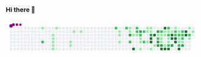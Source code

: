 ### Hi there 👋

<!--
**bozzy2001/bozzy2001** is a ✨ _special_ ✨ repository because its `README.md` (this file) appears on your GitHub profile.

Here are some ideas to get you started:

- 🔭 I’m currently working on ...
- 🌱 I’m currently learning ...
- 👯 I’m looking to collaborate on ...
- 🤔 I’m looking for help with ...
- 💬 Ask me about ...
- 📫 How to reach me: ...
- 😄 Pronouns: ...
- ⚡ Fun fact: ...
-->
<svg xmlns="http://www.w3.org/2000/svg" viewBox="-16 -32 880 192" width="880" height="192"><style>@keyframes c0{2.34%{fill:var(--c1)}2.36%,to{fill:var(--ce)}}@keyframes c1{66.81%{fill:var(--c2)}66.83%,to{fill:var(--ce)}}@keyframes c2{3.99%{fill:var(--c1)}4.01%,to{fill:var(--ce)}}@keyframes c3{4.23%{fill:var(--c1)}4.25%,to{fill:var(--ce)}}@keyframes c4{4.46%{fill:var(--c1)}4.48%,to{fill:var(--ce)}}@keyframes c5{4.7%{fill:var(--c1)}4.72%,to{fill:var(--ce)}}@keyframes c6{4.93%{fill:var(--c1)}4.95%,to{fill:var(--ce)}}@keyframes c7{3.28%{fill:var(--c1)}3.3%,to{fill:var(--ce)}}@keyframes c8{6.58%{fill:var(--c1)}6.6%,to{fill:var(--ce)}}@keyframes c9{6.34%{fill:var(--c1)}6.36%,to{fill:var(--ce)}}@keyframes ca{7.52%{fill:var(--c1)}7.54%,to{fill:var(--ce)}}@keyframes cb{7.99%{fill:var(--c1)}8.01%,to{fill:var(--ce)}}@keyframes cc{52.93%{fill:var(--c2)}52.95%,to{fill:var(--ce)}}@keyframes cd{10.58%{fill:var(--c1)}10.6%,to{fill:var(--ce)}}@keyframes ce{10.81%{fill:var(--c1)}10.83%,to{fill:var(--ce)}}@keyframes cf{11.28%{fill:var(--c1)}11.3%,to{fill:var(--ce)}}@keyframes cg{52.23%{fill:var(--c2)}52.25%,to{fill:var(--ce)}}@keyframes ch{19.05%{fill:var(--c1)}19.07%,to{fill:var(--ce)}}@keyframes ci{19.28%{fill:var(--c1)}19.3%,to{fill:var(--ce)}}@keyframes cj{73.17%{fill:var(--c3)}73.19%,to{fill:var(--ce)}}@keyframes ck{51.05%{fill:var(--c2)}51.07%,to{fill:var(--ce)}}@keyframes cl{12.7%{fill:var(--c1)}12.72%,to{fill:var(--ce)}}@keyframes cm{89.87%{fill:var(--c4)}89.89%,to{fill:var(--ce)}}@keyframes cn{49.17%{fill:var(--c2)}49.19%,to{fill:var(--ce)}}@keyframes co{49.4%{fill:var(--c2)}49.42%,to{fill:var(--ce)}}@keyframes cp{12.93%{fill:var(--c1)}12.95%,to{fill:var(--ce)}}@keyframes cq{74.11%{fill:var(--c3)}74.13%,to{fill:var(--ce)}}@keyframes cr{49.87%{fill:var(--c2)}49.89%,to{fill:var(--ce)}}@keyframes cs{13.4%{fill:var(--c1)}13.42%,to{fill:var(--ce)}}@keyframes ct{13.64%{fill:var(--c1)}13.66%,to{fill:var(--ce)}}@keyframes cu{14.11%{fill:var(--c1)}14.13%,to{fill:var(--ce)}}@keyframes cv{48.46%{fill:var(--c2)}48.48%,to{fill:var(--ce)}}@keyframes cw{47.75%{fill:var(--c2)}47.77%,to{fill:var(--ce)}}@keyframes cx{17.4%{fill:var(--c1)}17.42%,to{fill:var(--ce)}}@keyframes cy{16.7%{fill:var(--c1)}16.72%,to{fill:var(--ce)}}@keyframes cz{15.99%{fill:var(--c1)}16.01%,to{fill:var(--ce)}}@keyframes c10{17.17%{fill:var(--c1)}17.19%,to{fill:var(--ce)}}@keyframes c11{16.93%{fill:var(--c1)}16.95%,to{fill:var(--ce)}}@keyframes c12{75.05%{fill:var(--c3)}75.07%,to{fill:var(--ce)}}@keyframes c13{85.17%{fill:var(--c4)}85.19%,to{fill:var(--ce)}}@keyframes c14{85.4%{fill:var(--c4)}85.42%,to{fill:var(--ce)}}@keyframes c15{14.81%{fill:var(--c1)}14.83%,to{fill:var(--ce)}}@keyframes c16{84.7%{fill:var(--c4)}84.72%,to{fill:var(--ce)}}@keyframes c17{15.28%{fill:var(--c1)}15.3%,to{fill:var(--ce)}}@keyframes c18{76.23%{fill:var(--c3)}76.25%,to{fill:var(--ce)}}@keyframes c19{38.34%{fill:var(--c1)}38.36%,to{fill:var(--ce)}}@keyframes c1a{38.58%{fill:var(--c2)}38.6%,to{fill:var(--ce)}}@keyframes c1b{76.93%{fill:var(--c3)}76.95%,to{fill:var(--ce)}}@keyframes c1c{77.17%{fill:var(--c3)}77.19%,to{fill:var(--ce)}}@keyframes c1d{39.28%{fill:var(--c2)}39.3%,to{fill:var(--ce)}}@keyframes c1e{24.46%{fill:var(--c1)}24.48%,to{fill:var(--ce)}}@keyframes c1f{24.7%{fill:var(--c1)}24.72%,to{fill:var(--ce)}}@keyframes c1g{25.87%{fill:var(--c1)}25.89%,to{fill:var(--ce)}}@keyframes c1h{77.4%{fill:var(--c3)}77.42%,to{fill:var(--ce)}}@keyframes c1i{86.58%{fill:var(--c4)}86.6%,to{fill:var(--ce)}}@keyframes c1j{83.52%{fill:var(--c4)}83.54%,to{fill:var(--ce)}}@keyframes c1k{23.99%{fill:var(--c1)}24.01%,to{fill:var(--ce)}}@keyframes c1l{24.23%{fill:var(--c1)}24.25%,to{fill:var(--ce)}}@keyframes c1m{36.7%{fill:var(--c1)}36.72%,to{fill:var(--ce)}}@keyframes c1n{86.81%{fill:var(--c4)}86.83%,to{fill:var(--ce)}}@keyframes c1o{39.99%{fill:var(--c2)}40.01%,to{fill:var(--ce)}}@keyframes c1p{23.75%{fill:var(--c1)}23.77%,to{fill:var(--ce)}}@keyframes c1q{57.4%{fill:var(--c2)}57.42%,to{fill:var(--ce)}}@keyframes c1r{25.17%{fill:var(--c1)}25.19%,to{fill:var(--ce)}}@keyframes c1s{25.4%{fill:var(--c1)}25.42%,to{fill:var(--ce)}}@keyframes c1t{36.93%{fill:var(--c2)}36.95%,to{fill:var(--ce)}}@keyframes c1u{87.05%{fill:var(--c4)}87.07%,to{fill:var(--ce)}}@keyframes c1v{23.52%{fill:var(--c1)}23.54%,to{fill:var(--ce)}}@keyframes c1w{80.7%{fill:var(--c4)}80.72%,to{fill:var(--ce)}}@keyframes c1x{80.46%{fill:var(--c4)}80.48%,to{fill:var(--ce)}}@keyframes c1y{78.11%{fill:var(--c3)}78.13%,to{fill:var(--ce)}}@keyframes c1z{23.05%{fill:var(--c1)}23.07%,to{fill:var(--ce)}}@keyframes c20{40.7%{fill:var(--c2)}40.72%,to{fill:var(--ce)}}@keyframes c21{40.93%{fill:var(--c2)}40.95%,to{fill:var(--ce)}}@keyframes c22{80.23%{fill:var(--c4)}80.25%,to{fill:var(--ce)}}@keyframes c23{79.99%{fill:var(--c4)}80.01%,to{fill:var(--ce)}}@keyframes c24{33.87%{fill:var(--c1)}33.89%,to{fill:var(--ce)}}@keyframes c25{41.17%{fill:var(--c2)}41.19%,to{fill:var(--ce)}}@keyframes c26{31.05%{fill:var(--c1)}31.07%,to{fill:var(--ce)}}@keyframes c27{30.81%{fill:var(--c1)}30.83%,to{fill:var(--ce)}}@keyframes c28{44.23%{fill:var(--c2)}44.25%,to{fill:var(--ce)}}@keyframes c29{79.28%{fill:var(--c4)}79.3%,to{fill:var(--ce)}}@keyframes c2a{34.11%{fill:var(--c2)}34.13%,to{fill:var(--ce)}}@keyframes c2b{41.4%{fill:var(--c2)}41.42%,to{fill:var(--ce)}}@keyframes c2c{31.28%{fill:var(--c2)}31.3%,to{fill:var(--ce)}}@keyframes c2d{30.58%{fill:var(--c1)}30.6%,to{fill:var(--ce)}}@keyframes c2e{78.81%{fill:var(--c3)}78.83%,to{fill:var(--ce)}}@keyframes c2f{81.87%{fill:var(--c4)}81.89%,to{fill:var(--ce)}}@keyframes c2g{81.64%{fill:var(--c4)}81.66%,to{fill:var(--ce)}}@keyframes c2h{28.7%{fill:var(--c1)}28.72%,to{fill:var(--ce)}}@keyframes c2i{42.34%{fill:var(--c2)}42.36%,to{fill:var(--ce)}}@keyframes c2j{29.87%{fill:var(--c1)}29.89%,to{fill:var(--ce)}}@keyframes c2k{29.17%{fill:var(--c1)}29.19%,to{fill:var(--ce)}}@keyframes u0{2.34%{transform:scale(0,1)}2.36%,3.28%{transform:scale(.02,1)}3.3%,3.99%{transform:scale(.05,1)}4.01%,4.23%{transform:scale(.07,1)}4.25%,4.46%{transform:scale(.09,1)}4.48%,4.7%{transform:scale(.11,1)}4.72%,4.93%{transform:scale(.14,1)}4.95%,6.34%{transform:scale(.16,1)}6.36%,6.58%{transform:scale(.18,1)}6.6%,7.52%{transform:scale(.2,1)}7.54%,7.99%{transform:scale(.23,1)}10.58%,8.01%{transform:scale(.25,1)}10.6%,10.81%{transform:scale(.27,1)}10.83%,11.28%{transform:scale(.3,1)}11.3%,12.7%{transform:scale(.32,1)}12.72%,12.93%{transform:scale(.34,1)}12.95%,13.4%{transform:scale(.36,1)}13.42%,13.64%{transform:scale(.39,1)}13.66%,14.11%{transform:scale(.41,1)}14.13%,14.81%{transform:scale(.43,1)}14.83%,15.28%{transform:scale(.45,1)}15.3%,15.99%{transform:scale(.48,1)}16.01%,16.7%{transform:scale(.5,1)}16.72%,16.93%{transform:scale(.52,1)}16.95%,17.17%{transform:scale(.55,1)}17.19%,17.4%{transform:scale(.57,1)}17.42%,19.05%{transform:scale(.59,1)}19.07%,19.28%{transform:scale(.61,1)}19.3%,23.05%{transform:scale(.64,1)}23.07%,23.52%{transform:scale(.66,1)}23.54%,23.75%{transform:scale(.68,1)}23.77%,23.99%{transform:scale(.7,1)}24.01%,24.23%{transform:scale(.73,1)}24.25%,24.46%{transform:scale(.75,1)}24.48%,24.7%{transform:scale(.77,1)}24.72%,25.17%{transform:scale(.8,1)}25.19%,25.4%{transform:scale(.82,1)}25.42%,25.87%{transform:scale(.84,1)}25.89%,28.7%{transform:scale(.86,1)}28.72%,29.17%{transform:scale(.89,1)}29.19%,29.87%{transform:scale(.91,1)}29.89%,30.58%{transform:scale(.93,1)}30.6%,30.81%{transform:scale(.95,1)}30.83%,31.05%{transform:scale(.98,1)}31.07%,to{transform:scale(1,1)}}@keyframes u1{31.28%{transform:scale(0,1)}31.3%,to{transform:scale(1,1)}}@keyframes u2{33.87%{transform:scale(0,1)}33.89%,to{transform:scale(1,1)}}@keyframes u3{34.11%{transform:scale(0,1)}34.13%,to{transform:scale(1,1)}}@keyframes u4{36.7%{transform:scale(0,1)}36.72%,to{transform:scale(1,1)}}@keyframes u5{36.93%{transform:scale(0,1)}36.95%,to{transform:scale(1,1)}}@keyframes u6{38.34%{transform:scale(0,1)}38.36%,to{transform:scale(1,1)}}@keyframes u7{38.58%{transform:scale(0,1)}38.6%,39.28%{transform:scale(.05,1)}39.3%,39.99%{transform:scale(.11,1)}40.01%,40.7%{transform:scale(.16,1)}40.72%,40.93%{transform:scale(.21,1)}40.95%,41.17%{transform:scale(.26,1)}41.19%,41.4%{transform:scale(.32,1)}41.42%,42.34%{transform:scale(.37,1)}42.36%,44.23%{transform:scale(.42,1)}44.25%,47.75%{transform:scale(.47,1)}47.77%,48.46%{transform:scale(.53,1)}48.48%,49.17%{transform:scale(.58,1)}49.19%,49.4%{transform:scale(.63,1)}49.42%,49.87%{transform:scale(.68,1)}49.89%,51.05%{transform:scale(.74,1)}51.07%,52.23%{transform:scale(.79,1)}52.25%,52.93%{transform:scale(.84,1)}52.95%,57.4%{transform:scale(.89,1)}57.42%,66.81%{transform:scale(.95,1)}66.83%,to{transform:scale(1,1)}}@keyframes u8{73.17%{transform:scale(0,1)}73.19%,74.11%{transform:scale(.11,1)}74.13%,75.05%{transform:scale(.22,1)}75.07%,76.23%{transform:scale(.33,1)}76.25%,76.93%{transform:scale(.44,1)}76.95%,77.17%{transform:scale(.56,1)}77.19%,77.4%{transform:scale(.67,1)}77.42%,78.11%{transform:scale(.78,1)}78.13%,78.81%{transform:scale(.89,1)}78.83%,to{transform:scale(1,1)}}@keyframes u9{79.28%{transform:scale(0,1)}79.3%,79.99%{transform:scale(.07,1)}80.01%,80.23%{transform:scale(.13,1)}80.25%,80.46%{transform:scale(.2,1)}80.48%,80.7%{transform:scale(.27,1)}80.72%,81.64%{transform:scale(.33,1)}81.66%,81.87%{transform:scale(.4,1)}81.89%,83.52%{transform:scale(.47,1)}83.54%,84.7%{transform:scale(.53,1)}84.72%,85.17%{transform:scale(.6,1)}85.19%,85.4%{transform:scale(.67,1)}85.42%,86.58%{transform:scale(.73,1)}86.6%,86.81%{transform:scale(.8,1)}86.83%,87.05%{transform:scale(.87,1)}87.07%,89.87%{transform:scale(.93,1)}89.89%,to{transform:scale(1,1)}}@keyframes s0{0%,99.76%{transform:translate(0,-16px)}.24%{transform:translate(0,0)}3.29%{transform:translate(208px,0)}3.53%{transform:translate(208px,16px)}3.76%{transform:translate(192px,16px)}4.94%{transform:translate(192px,96px)}6.12%{transform:translate(272px,96px)}6.59%{transform:translate(272px,64px)}6.82%{transform:translate(288px,64px)}7.53%{transform:translate(288px,16px)}10.59%{transform:translate(496px,16px)}11.29%{transform:translate(496px,64px)}11.76%,51.29%{transform:translate(528px,64px)}12%{transform:translate(528px,48px)}12.47%{transform:translate(560px,48px)}12.71%{transform:translate(560px,32px)}12.94%,49.65%{transform:translate(576px,32px)}13.18%{transform:translate(576px,48px)}13.41%,50.12%{transform:translate(592px,48px)}14.12%{transform:translate(592px,96px)}15.06%,46.59%{transform:translate(656px,96px)}15.29%,46.82%,59.06%{transform:translate(656px,80px)}15.76%,47.29%,59.53%{transform:translate(624px,80px)}16.71%,75.53%{transform:translate(624px,16px)}16.94%,74.82%{transform:translate(640px,16px)}17.18%{transform:translate(640px,0)}17.41%{transform:translate(624px,0)}17.65%{transform:translate(624px,-16px)}18.82%{transform:translate(544px,-16px)}19.29%{transform:translate(544px,16px)}19.53%{transform:translate(560px,16px)}20%{transform:translate(560px,-16px)}22.82%{transform:translate(752px,-16px)}23.06%,40.47%{transform:translate(752px,0)}23.29%,27.53%,35.06%{transform:translate(736px,0)}23.53%,27.29%,35.29%{transform:translate(736px,16px)}24%,26.82%,35.76%{transform:translate(704px,16px)}24.24%{transform:translate(704px,32px)}24.47%,38.12%{transform:translate(688px,32px)}24.71%,26.12%,38.82%{transform:translate(688px,48px)}25.18%{transform:translate(720px,48px)}25.41%,37.18%{transform:translate(720px,64px)}25.88%,37.65%,86.12%{transform:translate(688px,64px)}26.35%{transform:translate(704px,48px)}28.94%,32.71%{transform:translate(832px,0)}29.65%,32%,42.82%{transform:translate(832px,48px)}29.88%,42.12%{transform:translate(816px,48px)}30.12%{transform:translate(816px,64px)}30.82%,79.76%{transform:translate(768px,64px)}31.06%,43.76%{transform:translate(768px,48px)}33.65%{transform:translate(768px,0)}33.88%{transform:translate(768px,16px)}34.12%{transform:translate(784px,16px)}34.35%{transform:translate(784px,0)}36.71%{transform:translate(704px,80px)}36.94%,87.29%{transform:translate(720px,80px)}38.35%,58.12%{transform:translate(672px,32px)}38.59%,58.35%{transform:translate(672px,48px)}39.29%{transform:translate(688px,16px)}39.76%{transform:translate(720px,16px)}40%{transform:translate(720px,0)}40.94%{transform:translate(752px,32px)}41.41%{transform:translate(784px,32px)}41.65%{transform:translate(784px,48px)}42.35%{transform:translate(816px,32px)}42.59%{transform:translate(832px,32px)}44.24%{transform:translate(768px,80px)}44.47%{transform:translate(752px,80px)}44.71%{transform:translate(752px,96px)}44.94%{transform:translate(736px,96px)}45.18%{transform:translate(736px,112px)}46.12%{transform:translate(672px,112px)}46.35%{transform:translate(672px,96px)}47.53%,59.76%{transform:translate(624px,64px)}47.76%{transform:translate(608px,64px)}48.71%{transform:translate(608px,0)}49.18%{transform:translate(576px,0)}49.88%,73.88%{transform:translate(592px,32px)}50.82%,72.94%{transform:translate(544px,48px)}51.06%{transform:translate(544px,64px)}52.24%{transform:translate(528px,0)}52.94%{transform:translate(480px,0)}53.18%{transform:translate(480px,-16px)}56.71%{transform:translate(720px,-16px)}57.41%{transform:translate(720px,32px)}58.59%{transform:translate(656px,48px)}66.82%,96.47%{transform:translate(144px,64px)}67.06%{transform:translate(144px,48px)}73.18%{transform:translate(544px,32px)}74.12%{transform:translate(592px,16px)}75.06%,84.94%{transform:translate(640px,32px)}75.29%{transform:translate(624px,32px)}76.24%{transform:translate(672px,16px)}77.18%{transform:translate(672px,80px)}78.82%{transform:translate(784px,80px)}79.06%{transform:translate(784px,96px)}79.29%{transform:translate(768px,96px)}80%{transform:translate(752px,64px)}80.24%{transform:translate(752px,48px)}80.47%{transform:translate(736px,48px)}80.71%{transform:translate(736px,32px)}81.65%{transform:translate(800px,32px)}82.12%{transform:translate(800px,0)}84.24%{transform:translate(656px,0)}84.71%{transform:translate(656px,32px)}85.41%{transform:translate(640px,64px)}86.59%{transform:translate(688px,96px)}87.06%{transform:translate(720px,96px)}89.65%{transform:translate(560px,80px)}89.88%{transform:translate(560px,96px)}96%{transform:translate(144px,96px)}96.71%{transform:translate(128px,64px)}97.18%{transform:translate(128px,32px)}97.65%{transform:translate(96px,32px)}98.12%{transform:translate(96px,0)}98.35%{transform:translate(80px,0)}98.59%{transform:translate(80px,-16px)}}@keyframes s1{0%,99.76%{transform:translate(16px,-16px)}.24%{transform:translate(0,-16px)}.47%{transform:translate(0,0)}3.53%{transform:translate(208px,0)}3.76%{transform:translate(208px,16px)}4%{transform:translate(192px,16px)}5.18%{transform:translate(192px,96px)}6.35%{transform:translate(272px,96px)}6.82%{transform:translate(272px,64px)}7.06%{transform:translate(288px,64px)}7.76%{transform:translate(288px,16px)}10.82%{transform:translate(496px,16px)}11.53%{transform:translate(496px,64px)}12%,51.53%{transform:translate(528px,64px)}12.24%{transform:translate(528px,48px)}12.71%{transform:translate(560px,48px)}12.94%{transform:translate(560px,32px)}13.18%,49.88%{transform:translate(576px,32px)}13.41%{transform:translate(576px,48px)}13.65%,50.35%{transform:translate(592px,48px)}14.35%{transform:translate(592px,96px)}15.29%,46.82%{transform:translate(656px,96px)}15.53%,47.06%,59.29%{transform:translate(656px,80px)}16%,47.53%,59.76%{transform:translate(624px,80px)}16.94%,75.76%{transform:translate(624px,16px)}17.18%,75.06%{transform:translate(640px,16px)}17.41%{transform:translate(640px,0)}17.65%{transform:translate(624px,0)}17.88%{transform:translate(624px,-16px)}19.06%{transform:translate(544px,-16px)}19.53%{transform:translate(544px,16px)}19.76%{transform:translate(560px,16px)}20.24%{transform:translate(560px,-16px)}23.06%{transform:translate(752px,-16px)}23.29%,40.71%{transform:translate(752px,0)}23.53%,27.76%,35.29%{transform:translate(736px,0)}23.76%,27.53%,35.53%{transform:translate(736px,16px)}24.24%,27.06%,36%{transform:translate(704px,16px)}24.47%{transform:translate(704px,32px)}24.71%,38.35%{transform:translate(688px,32px)}24.94%,26.35%,39.06%{transform:translate(688px,48px)}25.41%{transform:translate(720px,48px)}25.65%,37.41%{transform:translate(720px,64px)}26.12%,37.88%,86.35%{transform:translate(688px,64px)}26.59%{transform:translate(704px,48px)}29.18%,32.94%{transform:translate(832px,0)}29.88%,32.24%,43.06%{transform:translate(832px,48px)}30.12%,42.35%{transform:translate(816px,48px)}30.35%{transform:translate(816px,64px)}31.06%,80%{transform:translate(768px,64px)}31.29%,44%{transform:translate(768px,48px)}33.88%{transform:translate(768px,0)}34.12%{transform:translate(768px,16px)}34.35%{transform:translate(784px,16px)}34.59%{transform:translate(784px,0)}36.94%{transform:translate(704px,80px)}37.18%,87.53%{transform:translate(720px,80px)}38.59%,58.35%{transform:translate(672px,32px)}38.82%,58.59%{transform:translate(672px,48px)}39.53%{transform:translate(688px,16px)}40%{transform:translate(720px,16px)}40.24%{transform:translate(720px,0)}41.18%{transform:translate(752px,32px)}41.65%{transform:translate(784px,32px)}41.88%{transform:translate(784px,48px)}42.59%{transform:translate(816px,32px)}42.82%{transform:translate(832px,32px)}44.47%{transform:translate(768px,80px)}44.71%{transform:translate(752px,80px)}44.94%{transform:translate(752px,96px)}45.18%{transform:translate(736px,96px)}45.41%{transform:translate(736px,112px)}46.35%{transform:translate(672px,112px)}46.59%{transform:translate(672px,96px)}47.76%,60%{transform:translate(624px,64px)}48%{transform:translate(608px,64px)}48.94%{transform:translate(608px,0)}49.41%{transform:translate(576px,0)}50.12%,74.12%{transform:translate(592px,32px)}51.06%,73.18%{transform:translate(544px,48px)}51.29%{transform:translate(544px,64px)}52.47%{transform:translate(528px,0)}53.18%{transform:translate(480px,0)}53.41%{transform:translate(480px,-16px)}56.94%{transform:translate(720px,-16px)}57.65%{transform:translate(720px,32px)}58.82%{transform:translate(656px,48px)}67.06%,96.71%{transform:translate(144px,64px)}67.29%{transform:translate(144px,48px)}73.41%{transform:translate(544px,32px)}74.35%{transform:translate(592px,16px)}75.29%,85.18%{transform:translate(640px,32px)}75.53%{transform:translate(624px,32px)}76.47%{transform:translate(672px,16px)}77.41%{transform:translate(672px,80px)}79.06%{transform:translate(784px,80px)}79.29%{transform:translate(784px,96px)}79.53%{transform:translate(768px,96px)}80.24%{transform:translate(752px,64px)}80.47%{transform:translate(752px,48px)}80.71%{transform:translate(736px,48px)}80.94%{transform:translate(736px,32px)}81.88%{transform:translate(800px,32px)}82.35%{transform:translate(800px,0)}84.47%{transform:translate(656px,0)}84.94%{transform:translate(656px,32px)}85.65%{transform:translate(640px,64px)}86.82%{transform:translate(688px,96px)}87.29%{transform:translate(720px,96px)}89.88%{transform:translate(560px,80px)}90.12%{transform:translate(560px,96px)}96.24%{transform:translate(144px,96px)}96.94%{transform:translate(128px,64px)}97.41%{transform:translate(128px,32px)}97.88%{transform:translate(96px,32px)}98.35%{transform:translate(96px,0)}98.59%{transform:translate(80px,0)}98.82%{transform:translate(80px,-16px)}}@keyframes s2{0%,99.76%{transform:translate(32px,-16px)}.47%{transform:translate(0,-16px)}.71%{transform:translate(0,0)}3.76%{transform:translate(208px,0)}4%{transform:translate(208px,16px)}4.24%{transform:translate(192px,16px)}5.41%{transform:translate(192px,96px)}6.59%{transform:translate(272px,96px)}7.06%{transform:translate(272px,64px)}7.29%{transform:translate(288px,64px)}8%{transform:translate(288px,16px)}11.06%{transform:translate(496px,16px)}11.76%{transform:translate(496px,64px)}12.24%,51.76%{transform:translate(528px,64px)}12.47%{transform:translate(528px,48px)}12.94%{transform:translate(560px,48px)}13.18%{transform:translate(560px,32px)}13.41%,50.12%{transform:translate(576px,32px)}13.65%{transform:translate(576px,48px)}13.88%,50.59%{transform:translate(592px,48px)}14.59%{transform:translate(592px,96px)}15.53%,47.06%{transform:translate(656px,96px)}15.76%,47.29%,59.53%{transform:translate(656px,80px)}16.24%,47.76%,60%{transform:translate(624px,80px)}17.18%,76%{transform:translate(624px,16px)}17.41%,75.29%{transform:translate(640px,16px)}17.65%{transform:translate(640px,0)}17.88%{transform:translate(624px,0)}18.12%{transform:translate(624px,-16px)}19.29%{transform:translate(544px,-16px)}19.76%{transform:translate(544px,16px)}20%{transform:translate(560px,16px)}20.47%{transform:translate(560px,-16px)}23.29%{transform:translate(752px,-16px)}23.53%,40.94%{transform:translate(752px,0)}23.76%,28%,35.53%{transform:translate(736px,0)}24%,27.76%,35.76%{transform:translate(736px,16px)}24.47%,27.29%,36.24%{transform:translate(704px,16px)}24.71%{transform:translate(704px,32px)}24.94%,38.59%{transform:translate(688px,32px)}25.18%,26.59%,39.29%{transform:translate(688px,48px)}25.65%{transform:translate(720px,48px)}25.88%,37.65%{transform:translate(720px,64px)}26.35%,38.12%,86.59%{transform:translate(688px,64px)}26.82%{transform:translate(704px,48px)}29.41%,33.18%{transform:translate(832px,0)}30.12%,32.47%,43.29%{transform:translate(832px,48px)}30.35%,42.59%{transform:translate(816px,48px)}30.59%{transform:translate(816px,64px)}31.29%,80.24%{transform:translate(768px,64px)}31.53%,44.24%{transform:translate(768px,48px)}34.12%{transform:translate(768px,0)}34.35%{transform:translate(768px,16px)}34.59%{transform:translate(784px,16px)}34.82%{transform:translate(784px,0)}37.18%{transform:translate(704px,80px)}37.41%,87.76%{transform:translate(720px,80px)}38.82%,58.59%{transform:translate(672px,32px)}39.06%,58.82%{transform:translate(672px,48px)}39.76%{transform:translate(688px,16px)}40.24%{transform:translate(720px,16px)}40.47%{transform:translate(720px,0)}41.41%{transform:translate(752px,32px)}41.88%{transform:translate(784px,32px)}42.12%{transform:translate(784px,48px)}42.82%{transform:translate(816px,32px)}43.06%{transform:translate(832px,32px)}44.71%{transform:translate(768px,80px)}44.94%{transform:translate(752px,80px)}45.18%{transform:translate(752px,96px)}45.41%{transform:translate(736px,96px)}45.65%{transform:translate(736px,112px)}46.59%{transform:translate(672px,112px)}46.82%{transform:translate(672px,96px)}48%,60.24%{transform:translate(624px,64px)}48.24%{transform:translate(608px,64px)}49.18%{transform:translate(608px,0)}49.65%{transform:translate(576px,0)}50.35%,74.35%{transform:translate(592px,32px)}51.29%,73.41%{transform:translate(544px,48px)}51.53%{transform:translate(544px,64px)}52.71%{transform:translate(528px,0)}53.41%{transform:translate(480px,0)}53.65%{transform:translate(480px,-16px)}57.18%{transform:translate(720px,-16px)}57.88%{transform:translate(720px,32px)}59.06%{transform:translate(656px,48px)}67.29%,96.94%{transform:translate(144px,64px)}67.53%{transform:translate(144px,48px)}73.65%{transform:translate(544px,32px)}74.59%{transform:translate(592px,16px)}75.53%,85.41%{transform:translate(640px,32px)}75.76%{transform:translate(624px,32px)}76.71%{transform:translate(672px,16px)}77.65%{transform:translate(672px,80px)}79.29%{transform:translate(784px,80px)}79.53%{transform:translate(784px,96px)}79.76%{transform:translate(768px,96px)}80.47%{transform:translate(752px,64px)}80.71%{transform:translate(752px,48px)}80.94%{transform:translate(736px,48px)}81.18%{transform:translate(736px,32px)}82.12%{transform:translate(800px,32px)}82.59%{transform:translate(800px,0)}84.71%{transform:translate(656px,0)}85.18%{transform:translate(656px,32px)}85.88%{transform:translate(640px,64px)}87.06%{transform:translate(688px,96px)}87.53%{transform:translate(720px,96px)}90.12%{transform:translate(560px,80px)}90.35%{transform:translate(560px,96px)}96.47%{transform:translate(144px,96px)}97.18%{transform:translate(128px,64px)}97.65%{transform:translate(128px,32px)}98.12%{transform:translate(96px,32px)}98.59%{transform:translate(96px,0)}98.82%{transform:translate(80px,0)}99.06%{transform:translate(80px,-16px)}}@keyframes s3{0%,99.76%{transform:translate(48px,-16px)}.71%{transform:translate(0,-16px)}.94%{transform:translate(0,0)}4%{transform:translate(208px,0)}4.24%{transform:translate(208px,16px)}4.47%{transform:translate(192px,16px)}5.65%{transform:translate(192px,96px)}6.82%{transform:translate(272px,96px)}7.29%{transform:translate(272px,64px)}7.53%{transform:translate(288px,64px)}8.24%{transform:translate(288px,16px)}11.29%{transform:translate(496px,16px)}12%{transform:translate(496px,64px)}12.47%,52%{transform:translate(528px,64px)}12.71%{transform:translate(528px,48px)}13.18%{transform:translate(560px,48px)}13.41%{transform:translate(560px,32px)}13.65%,50.35%{transform:translate(576px,32px)}13.88%{transform:translate(576px,48px)}14.12%,50.82%{transform:translate(592px,48px)}14.82%{transform:translate(592px,96px)}15.76%,47.29%{transform:translate(656px,96px)}16%,47.53%,59.76%{transform:translate(656px,80px)}16.47%,48%,60.24%{transform:translate(624px,80px)}17.41%,76.24%{transform:translate(624px,16px)}17.65%,75.53%{transform:translate(640px,16px)}17.88%{transform:translate(640px,0)}18.12%{transform:translate(624px,0)}18.35%{transform:translate(624px,-16px)}19.53%{transform:translate(544px,-16px)}20%{transform:translate(544px,16px)}20.24%{transform:translate(560px,16px)}20.71%{transform:translate(560px,-16px)}23.53%{transform:translate(752px,-16px)}23.76%,41.18%{transform:translate(752px,0)}24%,28.24%,35.76%{transform:translate(736px,0)}24.24%,28%,36%{transform:translate(736px,16px)}24.71%,27.53%,36.47%{transform:translate(704px,16px)}24.94%{transform:translate(704px,32px)}25.18%,38.82%{transform:translate(688px,32px)}25.41%,26.82%,39.53%{transform:translate(688px,48px)}25.88%{transform:translate(720px,48px)}26.12%,37.88%{transform:translate(720px,64px)}26.59%,38.35%,86.82%{transform:translate(688px,64px)}27.06%{transform:translate(704px,48px)}29.65%,33.41%{transform:translate(832px,0)}30.35%,32.71%,43.53%{transform:translate(832px,48px)}30.59%,42.82%{transform:translate(816px,48px)}30.82%{transform:translate(816px,64px)}31.53%,80.47%{transform:translate(768px,64px)}31.76%,44.47%{transform:translate(768px,48px)}34.35%{transform:translate(768px,0)}34.59%{transform:translate(768px,16px)}34.82%{transform:translate(784px,16px)}35.06%{transform:translate(784px,0)}37.41%{transform:translate(704px,80px)}37.65%,88%{transform:translate(720px,80px)}39.06%,58.82%{transform:translate(672px,32px)}39.29%,59.06%{transform:translate(672px,48px)}40%{transform:translate(688px,16px)}40.47%{transform:translate(720px,16px)}40.71%{transform:translate(720px,0)}41.65%{transform:translate(752px,32px)}42.12%{transform:translate(784px,32px)}42.35%{transform:translate(784px,48px)}43.06%{transform:translate(816px,32px)}43.29%{transform:translate(832px,32px)}44.94%{transform:translate(768px,80px)}45.18%{transform:translate(752px,80px)}45.41%{transform:translate(752px,96px)}45.65%{transform:translate(736px,96px)}45.88%{transform:translate(736px,112px)}46.82%{transform:translate(672px,112px)}47.06%{transform:translate(672px,96px)}48.24%,60.47%{transform:translate(624px,64px)}48.47%{transform:translate(608px,64px)}49.41%{transform:translate(608px,0)}49.88%{transform:translate(576px,0)}50.59%,74.59%{transform:translate(592px,32px)}51.53%,73.65%{transform:translate(544px,48px)}51.76%{transform:translate(544px,64px)}52.94%{transform:translate(528px,0)}53.65%{transform:translate(480px,0)}53.88%{transform:translate(480px,-16px)}57.41%{transform:translate(720px,-16px)}58.12%{transform:translate(720px,32px)}59.29%{transform:translate(656px,48px)}67.53%,97.18%{transform:translate(144px,64px)}67.76%{transform:translate(144px,48px)}73.88%{transform:translate(544px,32px)}74.82%{transform:translate(592px,16px)}75.76%,85.65%{transform:translate(640px,32px)}76%{transform:translate(624px,32px)}76.94%{transform:translate(672px,16px)}77.88%{transform:translate(672px,80px)}79.53%{transform:translate(784px,80px)}79.76%{transform:translate(784px,96px)}80%{transform:translate(768px,96px)}80.71%{transform:translate(752px,64px)}80.94%{transform:translate(752px,48px)}81.18%{transform:translate(736px,48px)}81.41%{transform:translate(736px,32px)}82.35%{transform:translate(800px,32px)}82.82%{transform:translate(800px,0)}84.94%{transform:translate(656px,0)}85.41%{transform:translate(656px,32px)}86.12%{transform:translate(640px,64px)}87.29%{transform:translate(688px,96px)}87.76%{transform:translate(720px,96px)}90.35%{transform:translate(560px,80px)}90.59%{transform:translate(560px,96px)}96.71%{transform:translate(144px,96px)}97.41%{transform:translate(128px,64px)}97.88%{transform:translate(128px,32px)}98.35%{transform:translate(96px,32px)}98.82%{transform:translate(96px,0)}99.06%{transform:translate(80px,0)}99.29%{transform:translate(80px,-16px)}}:root{--cb:#1b1f230a;--cs:purple;--ce:#ebedf0;--c0:#ebedf0;--c1:#9be9a8;--c2:#40c463;--c3:#30a14e;--c4:#216e39}@media (prefers-color-scheme:dark){:root{--cb:#1b1f230a;--cs:purple;--ce:#161b22;--c1:#01311f;--c2:#034525;--c3:#0f6d31;--c4:#00c647}}.c{shape-rendering:geometricPrecision;rx:2;ry:2;fill:var(--ce);stroke-width:1px;stroke:var(--cb);animation:none 42500ms linear infinite}.c.c0{fill:var(--c1);animation-name:c0}.c.c1{fill:var(--c2);animation-name:c1}.c.c2{fill:var(--c1);animation-name:c2}.c.c3,.c.c4,.c.c5{fill:var(--c1);animation-name:c3}.c.c4,.c.c5{animation-name:c4}.c.c5{animation-name:c5}.c.c6,.c.c7,.c.c8{fill:var(--c1);animation-name:c6}.c.c7,.c.c8{animation-name:c7}.c.c8{animation-name:c8}.c.c9,.c.ca,.c.cb{fill:var(--c1);animation-name:c9}.c.ca,.c.cb{animation-name:ca}.c.cb{animation-name:cb}.c.cc{fill:var(--c2);animation-name:cc}.c.cd,.c.ce,.c.cf{fill:var(--c1);animation-name:cd}.c.ce,.c.cf{animation-name:ce}.c.cf{animation-name:cf}.c.cg{fill:var(--c2);animation-name:cg}.c.ch,.c.ci{fill:var(--c1);animation-name:ch}.c.ci{animation-name:ci}.c.cj{fill:var(--c3);animation-name:cj}.c.ck{fill:var(--c2);animation-name:ck}.c.cl{fill:var(--c1);animation-name:cl}.c.cm{fill:var(--c4);animation-name:cm}.c.cn,.c.co{fill:var(--c2);animation-name:cn}.c.co{animation-name:co}.c.cp{fill:var(--c1);animation-name:cp}.c.cq{fill:var(--c3);animation-name:cq}.c.cr{fill:var(--c2);animation-name:cr}.c.cs,.c.ct,.c.cu{fill:var(--c1);animation-name:cs}.c.ct,.c.cu{animation-name:ct}.c.cu{animation-name:cu}.c.cv,.c.cw{fill:var(--c2);animation-name:cv}.c.cw{animation-name:cw}.c.cx,.c.cy{fill:var(--c1);animation-name:cx}.c.cy{animation-name:cy}.c.c10,.c.c11,.c.cz{fill:var(--c1);animation-name:cz}.c.c10,.c.c11{animation-name:c10}.c.c11{animation-name:c11}.c.c12{fill:var(--c3);animation-name:c12}.c.c13,.c.c14{fill:var(--c4);animation-name:c13}.c.c14{animation-name:c14}.c.c15{fill:var(--c1);animation-name:c15}.c.c16{fill:var(--c4);animation-name:c16}.c.c17{fill:var(--c1);animation-name:c17}.c.c18{fill:var(--c3);animation-name:c18}.c.c19{fill:var(--c1);animation-name:c19}.c.c1a{fill:var(--c2);animation-name:c1a}.c.c1b,.c.c1c{fill:var(--c3);animation-name:c1b}.c.c1c{animation-name:c1c}.c.c1d{fill:var(--c2);animation-name:c1d}.c.c1e,.c.c1f,.c.c1g{fill:var(--c1);animation-name:c1e}.c.c1f,.c.c1g{animation-name:c1f}.c.c1g{animation-name:c1g}.c.c1h{fill:var(--c3);animation-name:c1h}.c.c1i,.c.c1j{fill:var(--c4);animation-name:c1i}.c.c1j{animation-name:c1j}.c.c1k,.c.c1l,.c.c1m{fill:var(--c1);animation-name:c1k}.c.c1l,.c.c1m{animation-name:c1l}.c.c1m{animation-name:c1m}.c.c1n{fill:var(--c4);animation-name:c1n}.c.c1o{fill:var(--c2);animation-name:c1o}.c.c1p{fill:var(--c1);animation-name:c1p}.c.c1q{fill:var(--c2);animation-name:c1q}.c.c1r,.c.c1s{fill:var(--c1);animation-name:c1r}.c.c1s{animation-name:c1s}.c.c1t{fill:var(--c2);animation-name:c1t}.c.c1u{fill:var(--c4);animation-name:c1u}.c.c1v{fill:var(--c1);animation-name:c1v}.c.c1w,.c.c1x{fill:var(--c4);animation-name:c1w}.c.c1x{animation-name:c1x}.c.c1y{fill:var(--c3);animation-name:c1y}.c.c1z{fill:var(--c1);animation-name:c1z}.c.c20,.c.c21{fill:var(--c2);animation-name:c20}.c.c21{animation-name:c21}.c.c22,.c.c23{fill:var(--c4);animation-name:c22}.c.c23{animation-name:c23}.c.c24{fill:var(--c1);animation-name:c24}.c.c25{fill:var(--c2);animation-name:c25}.c.c26,.c.c27{fill:var(--c1);animation-name:c26}.c.c27{animation-name:c27}.c.c28{fill:var(--c2);animation-name:c28}.c.c29{fill:var(--c4);animation-name:c29}.c.c2a,.c.c2b,.c.c2c{fill:var(--c2);animation-name:c2a}.c.c2b,.c.c2c{animation-name:c2b}.c.c2c{animation-name:c2c}.c.c2d{fill:var(--c1);animation-name:c2d}.c.c2e{fill:var(--c3);animation-name:c2e}.c.c2f,.c.c2g{fill:var(--c4);animation-name:c2f}.c.c2g{animation-name:c2g}.c.c2h{fill:var(--c1);animation-name:c2h}.c.c2i{fill:var(--c2);animation-name:c2i}.c.c2j,.c.c2k{fill:var(--c1);animation-name:c2j}.c.c2k{animation-name:c2k}.s,.u{animation:none linear 42500ms infinite}.u,.u.u0{transform-origin:0 0}.u{transform:scale(0,1)}.u.u0{fill:var(--c1);animation-name:u0}.u.u1{fill:var(--c2);animation-name:u1;transform-origin:401.2px 0}.u.u2{fill:var(--c1);animation-name:u2;transform-origin:410.3px 0}.u.u3{fill:var(--c2);animation-name:u3;transform-origin:419.4px 0}.u.u4{fill:var(--c1);animation-name:u4;transform-origin:428.6px 0}.u.u5{fill:var(--c2);animation-name:u5;transform-origin:437.7px 0}.u.u6{fill:var(--c1);animation-name:u6;transform-origin:446.8px 0}.u.u7{fill:var(--c2);animation-name:u7;transform-origin:455.9px 0}.u.u8{fill:var(--c3);animation-name:u8;transform-origin:629.2px 0}.u.u9{fill:var(--c4);animation-name:u9;transform-origin:711.2px 0}.s{shape-rendering:geometricPrecision;fill:var(--cs)}.s.s0{transform:translate(0,-16px);animation-name:s0}.s.s1{transform:translate(16px,-16px);animation-name:s1}.s.s2{transform:translate(32px,-16px);animation-name:s2}.s.s3{transform:translate(48px,-16px);animation-name:s3}</style><rect class="c" x="2" y="2" width="12" height="12"/><rect class="c" x="2" y="18" width="12" height="12"/><rect class="c" x="2" y="34" width="12" height="12"/><rect class="c" x="2" y="50" width="12" height="12"/><rect class="c" x="2" y="66" width="12" height="12"/><rect class="c" x="2" y="82" width="12" height="12"/><rect class="c" x="2" y="98" width="12" height="12"/><rect class="c" x="18" y="2" width="12" height="12"/><rect class="c" x="18" y="18" width="12" height="12"/><rect class="c" x="18" y="34" width="12" height="12"/><rect class="c" x="18" y="50" width="12" height="12"/><rect class="c" x="18" y="66" width="12" height="12"/><rect class="c" x="18" y="82" width="12" height="12"/><rect class="c" x="18" y="98" width="12" height="12"/><rect class="c" x="34" y="2" width="12" height="12"/><rect class="c" x="34" y="18" width="12" height="12"/><rect class="c" x="34" y="34" width="12" height="12"/><rect class="c" x="34" y="50" width="12" height="12"/><rect class="c" x="34" y="66" width="12" height="12"/><rect class="c" x="34" y="82" width="12" height="12"/><rect class="c" x="34" y="98" width="12" height="12"/><rect class="c" x="50" y="2" width="12" height="12"/><rect class="c" x="50" y="18" width="12" height="12"/><rect class="c" x="50" y="34" width="12" height="12"/><rect class="c" x="50" y="50" width="12" height="12"/><rect class="c" x="50" y="66" width="12" height="12"/><rect class="c" x="50" y="82" width="12" height="12"/><rect class="c" x="50" y="98" width="12" height="12"/><rect class="c" x="66" y="2" width="12" height="12"/><rect class="c" x="66" y="18" width="12" height="12"/><rect class="c" x="66" y="34" width="12" height="12"/><rect class="c" x="66" y="50" width="12" height="12"/><rect class="c" x="66" y="66" width="12" height="12"/><rect class="c" x="66" y="82" width="12" height="12"/><rect class="c" x="66" y="98" width="12" height="12"/><rect class="c" x="82" y="2" width="12" height="12"/><rect class="c" x="82" y="18" width="12" height="12"/><rect class="c" x="82" y="34" width="12" height="12"/><rect class="c" x="82" y="50" width="12" height="12"/><rect class="c" x="82" y="66" width="12" height="12"/><rect class="c" x="82" y="82" width="12" height="12"/><rect class="c" x="82" y="98" width="12" height="12"/><rect class="c" x="98" y="2" width="12" height="12"/><rect class="c" x="98" y="18" width="12" height="12"/><rect class="c" x="98" y="34" width="12" height="12"/><rect class="c" x="98" y="50" width="12" height="12"/><rect class="c" x="98" y="66" width="12" height="12"/><rect class="c" x="98" y="82" width="12" height="12"/><rect class="c" x="98" y="98" width="12" height="12"/><rect class="c" x="114" y="2" width="12" height="12"/><rect class="c" x="114" y="18" width="12" height="12"/><rect class="c" x="114" y="34" width="12" height="12"/><rect class="c" x="114" y="50" width="12" height="12"/><rect class="c" x="114" y="66" width="12" height="12"/><rect class="c" x="114" y="82" width="12" height="12"/><rect class="c" x="114" y="98" width="12" height="12"/><rect class="c" x="130" y="2" width="12" height="12"/><rect class="c" x="130" y="18" width="12" height="12"/><rect class="c" x="130" y="34" width="12" height="12"/><rect class="c" x="130" y="50" width="12" height="12"/><rect class="c" x="130" y="66" width="12" height="12"/><rect class="c" x="130" y="82" width="12" height="12"/><rect class="c" x="130" y="98" width="12" height="12"/><rect class="c c0" x="146" y="2" width="12" height="12"/><rect class="c" x="146" y="18" width="12" height="12"/><rect class="c" x="146" y="34" width="12" height="12"/><rect class="c" x="146" y="50" width="12" height="12"/><rect class="c c1" x="146" y="66" width="12" height="12"/><rect class="c" x="146" y="82" width="12" height="12"/><rect class="c" x="146" y="98" width="12" height="12"/><rect class="c" x="162" y="2" width="12" height="12"/><rect class="c" x="162" y="18" width="12" height="12"/><rect class="c" x="162" y="34" width="12" height="12"/><rect class="c" x="162" y="50" width="12" height="12"/><rect class="c" x="162" y="66" width="12" height="12"/><rect class="c" x="162" y="82" width="12" height="12"/><rect class="c" x="162" y="98" width="12" height="12"/><rect class="c" x="178" y="2" width="12" height="12"/><rect class="c" x="178" y="18" width="12" height="12"/><rect class="c" x="178" y="34" width="12" height="12"/><rect class="c" x="178" y="50" width="12" height="12"/><rect class="c" x="178" y="66" width="12" height="12"/><rect class="c" x="178" y="82" width="12" height="12"/><rect class="c" x="178" y="98" width="12" height="12"/><rect class="c" x="194" y="2" width="12" height="12"/><rect class="c" x="194" y="18" width="12" height="12"/><rect class="c c2" x="194" y="34" width="12" height="12"/><rect class="c c3" x="194" y="50" width="12" height="12"/><rect class="c c4" x="194" y="66" width="12" height="12"/><rect class="c c5" x="194" y="82" width="12" height="12"/><rect class="c c6" x="194" y="98" width="12" height="12"/><rect class="c c7" x="210" y="2" width="12" height="12"/><rect class="c" x="210" y="18" width="12" height="12"/><rect class="c" x="210" y="34" width="12" height="12"/><rect class="c" x="210" y="50" width="12" height="12"/><rect class="c" x="210" y="66" width="12" height="12"/><rect class="c" x="210" y="82" width="12" height="12"/><rect class="c" x="210" y="98" width="12" height="12"/><rect class="c" x="226" y="2" width="12" height="12"/><rect class="c" x="226" y="18" width="12" height="12"/><rect class="c" x="226" y="34" width="12" height="12"/><rect class="c" x="226" y="50" width="12" height="12"/><rect class="c" x="226" y="66" width="12" height="12"/><rect class="c" x="226" y="82" width="12" height="12"/><rect class="c" x="226" y="98" width="12" height="12"/><rect class="c" x="242" y="2" width="12" height="12"/><rect class="c" x="242" y="18" width="12" height="12"/><rect class="c" x="242" y="34" width="12" height="12"/><rect class="c" x="242" y="50" width="12" height="12"/><rect class="c" x="242" y="66" width="12" height="12"/><rect class="c" x="242" y="82" width="12" height="12"/><rect class="c" x="242" y="98" width="12" height="12"/><rect class="c" x="258" y="2" width="12" height="12"/><rect class="c" x="258" y="18" width="12" height="12"/><rect class="c" x="258" y="34" width="12" height="12"/><rect class="c" x="258" y="50" width="12" height="12"/><rect class="c" x="258" y="66" width="12" height="12"/><rect class="c" x="258" y="82" width="12" height="12"/><rect class="c" x="258" y="98" width="12" height="12"/><rect class="c" x="274" y="2" width="12" height="12"/><rect class="c" x="274" y="18" width="12" height="12"/><rect class="c" x="274" y="34" width="12" height="12"/><rect class="c" x="274" y="50" width="12" height="12"/><rect class="c c8" x="274" y="66" width="12" height="12"/><rect class="c c9" x="274" y="82" width="12" height="12"/><rect class="c" x="274" y="98" width="12" height="12"/><rect class="c" x="290" y="2" width="12" height="12"/><rect class="c ca" x="290" y="18" width="12" height="12"/><rect class="c" x="290" y="34" width="12" height="12"/><rect class="c" x="290" y="50" width="12" height="12"/><rect class="c" x="290" y="66" width="12" height="12"/><rect class="c" x="290" y="82" width="12" height="12"/><rect class="c" x="290" y="98" width="12" height="12"/><rect class="c" x="306" y="2" width="12" height="12"/><rect class="c" x="306" y="18" width="12" height="12"/><rect class="c" x="306" y="34" width="12" height="12"/><rect class="c" x="306" y="50" width="12" height="12"/><rect class="c" x="306" y="66" width="12" height="12"/><rect class="c" x="306" y="82" width="12" height="12"/><rect class="c" x="306" y="98" width="12" height="12"/><rect class="c" x="322" y="2" width="12" height="12"/><rect class="c cb" x="322" y="18" width="12" height="12"/><rect class="c" x="322" y="34" width="12" height="12"/><rect class="c" x="322" y="50" width="12" height="12"/><rect class="c" x="322" y="66" width="12" height="12"/><rect class="c" x="322" y="82" width="12" height="12"/><rect class="c" x="322" y="98" width="12" height="12"/><rect class="c" x="338" y="2" width="12" height="12"/><rect class="c" x="338" y="18" width="12" height="12"/><rect class="c" x="338" y="34" width="12" height="12"/><rect class="c" x="338" y="50" width="12" height="12"/><rect class="c" x="338" y="66" width="12" height="12"/><rect class="c" x="338" y="82" width="12" height="12"/><rect class="c" x="338" y="98" width="12" height="12"/><rect class="c" x="354" y="2" width="12" height="12"/><rect class="c" x="354" y="18" width="12" height="12"/><rect class="c" x="354" y="34" width="12" height="12"/><rect class="c" x="354" y="50" width="12" height="12"/><rect class="c" x="354" y="66" width="12" height="12"/><rect class="c" x="354" y="82" width="12" height="12"/><rect class="c" x="354" y="98" width="12" height="12"/><rect class="c" x="370" y="2" width="12" height="12"/><rect class="c" x="370" y="18" width="12" height="12"/><rect class="c" x="370" y="34" width="12" height="12"/><rect class="c" x="370" y="50" width="12" height="12"/><rect class="c" x="370" y="66" width="12" height="12"/><rect class="c" x="370" y="82" width="12" height="12"/><rect class="c" x="370" y="98" width="12" height="12"/><rect class="c" x="386" y="2" width="12" height="12"/><rect class="c" x="386" y="18" width="12" height="12"/><rect class="c" x="386" y="34" width="12" height="12"/><rect class="c" x="386" y="50" width="12" height="12"/><rect class="c" x="386" y="66" width="12" height="12"/><rect class="c" x="386" y="82" width="12" height="12"/><rect class="c" x="386" y="98" width="12" height="12"/><rect class="c" x="402" y="2" width="12" height="12"/><rect class="c" x="402" y="18" width="12" height="12"/><rect class="c" x="402" y="34" width="12" height="12"/><rect class="c" x="402" y="50" width="12" height="12"/><rect class="c" x="402" y="66" width="12" height="12"/><rect class="c" x="402" y="82" width="12" height="12"/><rect class="c" x="402" y="98" width="12" height="12"/><rect class="c" x="418" y="2" width="12" height="12"/><rect class="c" x="418" y="18" width="12" height="12"/><rect class="c" x="418" y="34" width="12" height="12"/><rect class="c" x="418" y="50" width="12" height="12"/><rect class="c" x="418" y="66" width="12" height="12"/><rect class="c" x="418" y="82" width="12" height="12"/><rect class="c" x="418" y="98" width="12" height="12"/><rect class="c" x="434" y="2" width="12" height="12"/><rect class="c" x="434" y="18" width="12" height="12"/><rect class="c" x="434" y="34" width="12" height="12"/><rect class="c" x="434" y="50" width="12" height="12"/><rect class="c" x="434" y="66" width="12" height="12"/><rect class="c" x="434" y="82" width="12" height="12"/><rect class="c" x="434" y="98" width="12" height="12"/><rect class="c" x="450" y="2" width="12" height="12"/><rect class="c" x="450" y="18" width="12" height="12"/><rect class="c" x="450" y="34" width="12" height="12"/><rect class="c" x="450" y="50" width="12" height="12"/><rect class="c" x="450" y="66" width="12" height="12"/><rect class="c" x="450" y="82" width="12" height="12"/><rect class="c" x="450" y="98" width="12" height="12"/><rect class="c" x="466" y="2" width="12" height="12"/><rect class="c" x="466" y="18" width="12" height="12"/><rect class="c" x="466" y="34" width="12" height="12"/><rect class="c" x="466" y="50" width="12" height="12"/><rect class="c" x="466" y="66" width="12" height="12"/><rect class="c" x="466" y="82" width="12" height="12"/><rect class="c" x="466" y="98" width="12" height="12"/><rect class="c cc" x="482" y="2" width="12" height="12"/><rect class="c" x="482" y="18" width="12" height="12"/><rect class="c" x="482" y="34" width="12" height="12"/><rect class="c" x="482" y="50" width="12" height="12"/><rect class="c" x="482" y="66" width="12" height="12"/><rect class="c" x="482" y="82" width="12" height="12"/><rect class="c" x="482" y="98" width="12" height="12"/><rect class="c" x="498" y="2" width="12" height="12"/><rect class="c cd" x="498" y="18" width="12" height="12"/><rect class="c ce" x="498" y="34" width="12" height="12"/><rect class="c" x="498" y="50" width="12" height="12"/><rect class="c cf" x="498" y="66" width="12" height="12"/><rect class="c" x="498" y="82" width="12" height="12"/><rect class="c" x="498" y="98" width="12" height="12"/><rect class="c" x="514" y="2" width="12" height="12"/><rect class="c" x="514" y="18" width="12" height="12"/><rect class="c" x="514" y="34" width="12" height="12"/><rect class="c" x="514" y="50" width="12" height="12"/><rect class="c" x="514" y="66" width="12" height="12"/><rect class="c" x="514" y="82" width="12" height="12"/><rect class="c" x="514" y="98" width="12" height="12"/><rect class="c cg" x="530" y="2" width="12" height="12"/><rect class="c" x="530" y="18" width="12" height="12"/><rect class="c" x="530" y="34" width="12" height="12"/><rect class="c" x="530" y="50" width="12" height="12"/><rect class="c" x="530" y="66" width="12" height="12"/><rect class="c" x="530" y="82" width="12" height="12"/><rect class="c" x="530" y="98" width="12" height="12"/><rect class="c ch" x="546" y="2" width="12" height="12"/><rect class="c ci" x="546" y="18" width="12" height="12"/><rect class="c cj" x="546" y="34" width="12" height="12"/><rect class="c" x="546" y="50" width="12" height="12"/><rect class="c ck" x="546" y="66" width="12" height="12"/><rect class="c" x="546" y="82" width="12" height="12"/><rect class="c" x="546" y="98" width="12" height="12"/><rect class="c" x="562" y="2" width="12" height="12"/><rect class="c" x="562" y="18" width="12" height="12"/><rect class="c cl" x="562" y="34" width="12" height="12"/><rect class="c" x="562" y="50" width="12" height="12"/><rect class="c" x="562" y="66" width="12" height="12"/><rect class="c" x="562" y="82" width="12" height="12"/><rect class="c cm" x="562" y="98" width="12" height="12"/><rect class="c cn" x="578" y="2" width="12" height="12"/><rect class="c co" x="578" y="18" width="12" height="12"/><rect class="c cp" x="578" y="34" width="12" height="12"/><rect class="c" x="578" y="50" width="12" height="12"/><rect class="c" x="578" y="66" width="12" height="12"/><rect class="c" x="578" y="82" width="12" height="12"/><rect class="c" x="578" y="98" width="12" height="12"/><rect class="c" x="594" y="2" width="12" height="12"/><rect class="c cq" x="594" y="18" width="12" height="12"/><rect class="c cr" x="594" y="34" width="12" height="12"/><rect class="c cs" x="594" y="50" width="12" height="12"/><rect class="c ct" x="594" y="66" width="12" height="12"/><rect class="c" x="594" y="82" width="12" height="12"/><rect class="c cu" x="594" y="98" width="12" height="12"/><rect class="c" x="610" y="2" width="12" height="12"/><rect class="c cv" x="610" y="18" width="12" height="12"/><rect class="c" x="610" y="34" width="12" height="12"/><rect class="c" x="610" y="50" width="12" height="12"/><rect class="c cw" x="610" y="66" width="12" height="12"/><rect class="c" x="610" y="82" width="12" height="12"/><rect class="c" x="610" y="98" width="12" height="12"/><rect class="c cx" x="626" y="2" width="12" height="12"/><rect class="c cy" x="626" y="18" width="12" height="12"/><rect class="c" x="626" y="34" width="12" height="12"/><rect class="c" x="626" y="50" width="12" height="12"/><rect class="c cz" x="626" y="66" width="12" height="12"/><rect class="c" x="626" y="82" width="12" height="12"/><rect class="c" x="626" y="98" width="12" height="12"/><rect class="c c10" x="642" y="2" width="12" height="12"/><rect class="c c11" x="642" y="18" width="12" height="12"/><rect class="c c12" x="642" y="34" width="12" height="12"/><rect class="c c13" x="642" y="50" width="12" height="12"/><rect class="c c14" x="642" y="66" width="12" height="12"/><rect class="c" x="642" y="82" width="12" height="12"/><rect class="c c15" x="642" y="98" width="12" height="12"/><rect class="c" x="658" y="2" width="12" height="12"/><rect class="c" x="658" y="18" width="12" height="12"/><rect class="c c16" x="658" y="34" width="12" height="12"/><rect class="c" x="658" y="50" width="12" height="12"/><rect class="c" x="658" y="66" width="12" height="12"/><rect class="c c17" x="658" y="82" width="12" height="12"/><rect class="c" x="658" y="98" width="12" height="12"/><rect class="c" x="674" y="2" width="12" height="12"/><rect class="c c18" x="674" y="18" width="12" height="12"/><rect class="c c19" x="674" y="34" width="12" height="12"/><rect class="c c1a" x="674" y="50" width="12" height="12"/><rect class="c c1b" x="674" y="66" width="12" height="12"/><rect class="c c1c" x="674" y="82" width="12" height="12"/><rect class="c" x="674" y="98" width="12" height="12"/><rect class="c" x="690" y="2" width="12" height="12"/><rect class="c c1d" x="690" y="18" width="12" height="12"/><rect class="c c1e" x="690" y="34" width="12" height="12"/><rect class="c c1f" x="690" y="50" width="12" height="12"/><rect class="c c1g" x="690" y="66" width="12" height="12"/><rect class="c c1h" x="690" y="82" width="12" height="12"/><rect class="c c1i" x="690" y="98" width="12" height="12"/><rect class="c c1j" x="706" y="2" width="12" height="12"/><rect class="c c1k" x="706" y="18" width="12" height="12"/><rect class="c c1l" x="706" y="34" width="12" height="12"/><rect class="c" x="706" y="50" width="12" height="12"/><rect class="c" x="706" y="66" width="12" height="12"/><rect class="c c1m" x="706" y="82" width="12" height="12"/><rect class="c c1n" x="706" y="98" width="12" height="12"/><rect class="c c1o" x="722" y="2" width="12" height="12"/><rect class="c c1p" x="722" y="18" width="12" height="12"/><rect class="c c1q" x="722" y="34" width="12" height="12"/><rect class="c c1r" x="722" y="50" width="12" height="12"/><rect class="c c1s" x="722" y="66" width="12" height="12"/><rect class="c c1t" x="722" y="82" width="12" height="12"/><rect class="c c1u" x="722" y="98" width="12" height="12"/><rect class="c" x="738" y="2" width="12" height="12"/><rect class="c c1v" x="738" y="18" width="12" height="12"/><rect class="c c1w" x="738" y="34" width="12" height="12"/><rect class="c c1x" x="738" y="50" width="12" height="12"/><rect class="c" x="738" y="66" width="12" height="12"/><rect class="c c1y" x="738" y="82" width="12" height="12"/><rect class="c" x="738" y="98" width="12" height="12"/><rect class="c c1z" x="754" y="2" width="12" height="12"/><rect class="c c20" x="754" y="18" width="12" height="12"/><rect class="c c21" x="754" y="34" width="12" height="12"/><rect class="c c22" x="754" y="50" width="12" height="12"/><rect class="c c23" x="754" y="66" width="12" height="12"/><rect class="c" x="754" y="82" width="12" height="12"/><rect class="c" x="754" y="98" width="12" height="12"/><rect class="c" x="770" y="2" width="12" height="12"/><rect class="c c24" x="770" y="18" width="12" height="12"/><rect class="c c25" x="770" y="34" width="12" height="12"/><rect class="c c26" x="770" y="50" width="12" height="12"/><rect class="c c27" x="770" y="66" width="12" height="12"/><rect class="c c28" x="770" y="82" width="12" height="12"/><rect class="c c29" x="770" y="98" width="12" height="12"/><rect class="c" x="786" y="2" width="12" height="12"/><rect class="c c2a" x="786" y="18" width="12" height="12"/><rect class="c c2b" x="786" y="34" width="12" height="12"/><rect class="c c2c" x="786" y="50" width="12" height="12"/><rect class="c c2d" x="786" y="66" width="12" height="12"/><rect class="c c2e" x="786" y="82" width="12" height="12"/><rect class="c" x="786" y="98" width="12" height="12"/><rect class="c" x="802" y="2" width="12" height="12"/><rect class="c c2f" x="802" y="18" width="12" height="12"/><rect class="c c2g" x="802" y="34" width="12" height="12"/><rect class="c" x="802" y="50" width="12" height="12"/><rect class="c" x="802" y="66" width="12" height="12"/><rect class="c" x="802" y="82" width="12" height="12"/><rect class="c" x="802" y="98" width="12" height="12"/><rect class="c c2h" x="818" y="2" width="12" height="12"/><rect class="c" x="818" y="18" width="12" height="12"/><rect class="c c2i" x="818" y="34" width="12" height="12"/><rect class="c c2j" x="818" y="50" width="12" height="12"/><rect class="c" x="818" y="66" width="12" height="12"/><rect class="c" x="818" y="82" width="12" height="12"/><rect class="c" x="818" y="98" width="12" height="12"/><rect class="c" x="834" y="2" width="12" height="12"/><rect class="c c2k" x="834" y="18" width="12" height="12"/><rect class="c" x="834" y="34" width="12" height="12"/><rect class="u u0" height="12" width="401.8" x="0.0" y="144"/><rect class="u u1" height="12" width="9.7" x="401.2" y="144"/><rect class="u u2" height="12" width="9.7" x="410.3" y="144"/><rect class="u u3" height="12" width="9.7" x="419.4" y="144"/><rect class="u u4" height="12" width="9.7" x="428.6" y="144"/><rect class="u u5" height="12" width="9.7" x="437.7" y="144"/><rect class="u u6" height="12" width="9.7" x="446.8" y="144"/><rect class="u u7" height="12" width="173.8" x="455.9" y="144"/><rect class="u u8" height="12" width="82.7" x="629.2" y="144"/><rect class="u u9" height="12" width="137.4" x="711.2" y="144"/><rect class="s s0" x="0.8" y="0.8" width="14.4" height="14.4" rx="4.5" ry="4.5"/><rect class="s s1" x="1.8" y="1.8" width="12.3" height="12.3" rx="4.1" ry="4.1"/><rect class="s s2" x="2.6" y="2.6" width="10.8" height="10.8" rx="3.6" ry="3.6"/><rect class="s s3" x="3.0" y="3.0" width="9.9" height="9.9" rx="3.3" ry="3.3"/></svg>
